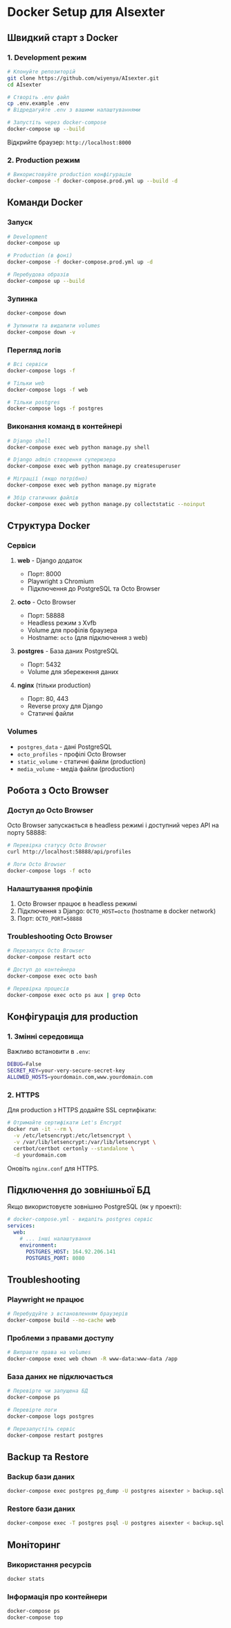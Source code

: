 # Docker Setup для AIsexter

## Швидкий старт з Docker

### 1. Development режим

```bash
# Клонуйте репозиторій
git clone https://github.com/wiyenya/AIsexter.git
cd AIsexter

# Створіть .env файл
cp .env.example .env
# Відредагуйте .env з вашими налаштуваннями

# Запустіть через docker-compose
docker-compose up --build
```

Відкрийте браузер: `http://localhost:8000`

### 2. Production режим

```bash
# Використовуйте production конфігурацію
docker-compose -f docker-compose.prod.yml up --build -d
```

## Команди Docker

### Запуск

```bash
# Development
docker-compose up

# Production (в фоні)
docker-compose -f docker-compose.prod.yml up -d

# Перебудова образів
docker-compose up --build
```

### Зупинка

```bash
docker-compose down

# Зупинити та видалити volumes
docker-compose down -v
```

### Перегляд логів

```bash
# Всі сервіси
docker-compose logs -f

# Тільки web
docker-compose logs -f web

# Тільки postgres
docker-compose logs -f postgres
```

### Виконання команд в контейнері

```bash
# Django shell
docker-compose exec web python manage.py shell

# Django admin створення суперюзера
docker-compose exec web python manage.py createsuperuser

# Міграції (якщо потрібно)
docker-compose exec web python manage.py migrate

# Збір статичних файлів
docker-compose exec web python manage.py collectstatic --noinput
```

## Структура Docker

### Сервіси

1. **web** - Django додаток
   - Порт: 8000
   - Playwright з Chromium
   - Підключення до PostgreSQL та Octo Browser

2. **octo** - Octo Browser
   - Порт: 58888
   - Headless режим з Xvfb
   - Volume для профілів браузера
   - Hostname: `octo` (для підключення з web)

3. **postgres** - База даних PostgreSQL
   - Порт: 5432
   - Volume для збереження даних

4. **nginx** (тільки production)
   - Порт: 80, 443
   - Reverse proxy для Django
   - Статичні файли

### Volumes

- `postgres_data` - дані PostgreSQL
- `octo_profiles` - профілі Octo Browser
- `static_volume` - статичні файли (production)
- `media_volume` - медіа файли (production)

## Робота з Octo Browser

### Доступ до Octo Browser

Octo Browser запускається в headless режимі і доступний через API на порту 58888:

```bash
# Перевірка статусу Octo Browser
curl http://localhost:58888/api/profiles

# Логи Octo Browser
docker-compose logs -f octo
```

### Налаштування профілів

1. Octo Browser працює в headless режимі
2. Підключення з Django: `OCTO_HOST=octo` (hostname в docker network)
3. Порт: `OCTO_PORT=58888`

### Troubleshooting Octo Browser

```bash
# Перезапуск Octo Browser
docker-compose restart octo

# Доступ до контейнера
docker-compose exec octo bash

# Перевірка процесів
docker-compose exec octo ps aux | grep Octo
```

## Конфігурація для production

### 1. Змінні середовища

Важливо встановити в `.env`:

```bash
DEBUG=False
SECRET_KEY=your-very-secure-secret-key
ALLOWED_HOSTS=yourdomain.com,www.yourdomain.com
```

### 2. HTTPS

Для production з HTTPS додайте SSL сертифікати:

```bash
# Отримайте сертифікати Let's Encrypt
docker run -it --rm \
  -v /etc/letsencrypt:/etc/letsencrypt \
  -v /var/lib/letsencrypt:/var/lib/letsencrypt \
  certbot/certbot certonly --standalone \
  -d yourdomain.com
```

Оновіть `nginx.conf` для HTTPS.

## Підключення до зовнішньої БД

Якщо використовуєте зовнішню PostgreSQL (як у проекті):

```yaml
# docker-compose.yml - видаліть postgres сервіс
services:
  web:
    # ... інші налаштування
    environment:
      POSTGRES_HOST: 164.92.206.141
      POSTGRES_PORT: 8080
```

## Troubleshooting

### Playwright не працює

```bash
# Перебудуйте з встановленням браузерів
docker-compose build --no-cache web
```

### Проблеми з правами доступу

```bash
# Виправте права на volumes
docker-compose exec web chown -R www-data:www-data /app
```

### База даних не підключається

```bash
# Перевірте чи запущена БД
docker-compose ps

# Перевірте логи
docker-compose logs postgres

# Перезапустіть сервіс
docker-compose restart postgres
```

## Backup та Restore

### Backup бази даних

```bash
docker-compose exec postgres pg_dump -U postgres aisexter > backup.sql
```

### Restore бази даних

```bash
docker-compose exec -T postgres psql -U postgres aisexter < backup.sql
```

## Моніторинг

### Використання ресурсів

```bash
docker stats
```

### Інформація про контейнери

```bash
docker-compose ps
docker-compose top
```

